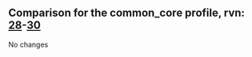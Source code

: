 ## Comparison for the common_core profile, rvn: [28](https://github.com/PRO100KatYT/FortniteProfileRevisions/tree/main/profiles/common_core/28%20common_core.json)-[30](https://github.com/PRO100KatYT/FortniteProfileRevisions/tree/main/profiles/common_core/30%20common_core.json)

No changes
